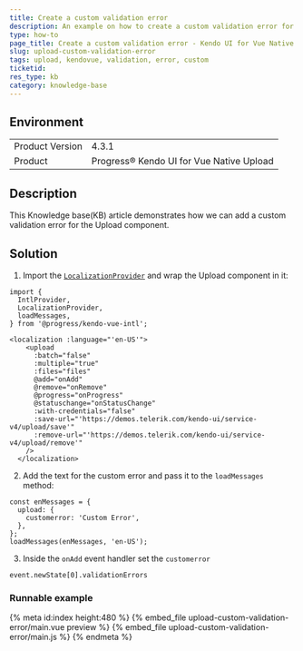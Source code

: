 ```yaml
---
title: Create a custom validation error
description: An example on how to create a custom validation error for the Kendo UI for Vue Native Upload
type: how-to
page_title: Create a custom validation error - Kendo UI for Vue Native Upload
slug: upload-custom-validation-error
tags: upload, kendovue, validation, error, custom
ticketid: 
res_type: kb
category: knowledge-base
---
```


## Environment

<table>
    <tbody>
	    <tr>
	    	<td>Product Version</td>
	    	<td>4.3.1</td>
	    </tr>
	    <tr>
	    	<td>Product</td>
	    	<td>Progress® Kendo UI for Vue Native Upload</td>
	    </tr>
    </tbody>
</table>

## Description

This Knowledge base(KB) article demonstrates how we can add a custom validation error for the Upload component.


## Solution

1. Import the [`LocalizationProvider`](slug:api_intl_localizationprovider) and wrap the Upload component in it:

```js-no-run
import {
  IntlProvider,
  LocalizationProvider,
  loadMessages,
} from '@progress/kendo-vue-intl';

<localization :language="'en-US'">
    <upload
      :batch="false"
      :multiple="true"
      :files="files"
      @add="onAdd"
      @remove="onRemove"
      @progress="onProgress"
      @statuschange="onStatusChange"
      :with-credentials="false"
      :save-url="'https://demos.telerik.com/kendo-ui/service-v4/upload/save'"
      :remove-url="'https://demos.telerik.com/kendo-ui/service-v4/upload/remove'"
    />
  </localization>
```

2. Add the text for the custom error and pass it to the `loadMessages` method:
```js-no-run
const enMessages = {
  upload: {
    customerror: 'Custom Error',
  },
};
loadMessages(enMessages, 'en-US');
```

3. Inside the `onAdd` event handler set the `customerror`
```js-no-run
event.newState[0].validationErrors
```
### Runnable example

{% meta id:index height:480 %}
{% embed_file upload-custom-validation-error/main.vue preview %}
{% embed_file upload-custom-validation-error/main.js %}
{% endmeta %}

